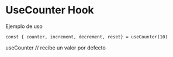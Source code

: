 # UseCounter Hook   
Ejemplo de uso 

```
const { counter, increment, decrement, reset} = useCounter(10)

```
useCounter // recibe un valor por defecto